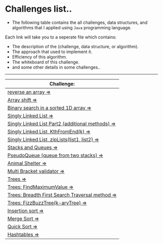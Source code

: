 
# Challenges list..

* The following table contains the all challenges, data structures, and algorithms that I applied using `Java` programming language.

Each link will take you to a seperate file which contains:

* The description of the (challenge, data structure, or algorithm).
* The approach that used to implement it.
* Efficiency of this algorithm.
* The whiteboard of this challenge.
* and some other details in some challenges..

<hr>


|  Challenge:  |
|--------------|
| [reverse an array =>](https://github.com/MHD22/data-structures-and-algorithms-401/blob/main/challenges-description-files/reverseAnArray.md) | 
| [Array shift =>](https://github.com/MHD22/data-structures-and-algorithms-401/blob/main/challenges-description-files/arrayShift.md) | 
| [Binary search in a sorted 1D array =>](https://github.com/MHD22/data-structures-and-algorithms-401/blob/main/challenges-description-files/binarySearchIn_1D_Array.md) | 
| [Singly Linked List =>](https://github.com/MHD22/data-structures-and-algorithms-401/blob/main/challenges-description-files/singlyLinkedList.md) | 
| [Singly Linked List Part2 (additional methods) =>](https://github.com/MHD22/data-structures-and-algorithms-401/blob/main/challenges-description-files/singlyLinkedList2.md) |
| [Singly Linked List, KthFromEnd(k) =>](https://github.com/MHD22/data-structures-and-algorithms-401/blob/main/challenges-description-files/singlyLinkedList_KthFromEnd.md) |
| [Singly Linked List, zipLists(list1, list2) =>](https://github.com/MHD22/data-structures-and-algorithms-401/blob/main/challenges-description-files/singlyLinkedList_zipLists.md) |
| [Stacks and Queues =>](https://github.com/MHD22/data-structures-and-algorithms-401/blob/main/challenges-description-files/stacksAndQueues.md) |
| [PseudoQueue (queue from two stacks) =>](https://github.com/MHD22/data-structures-and-algorithms-401/blob/main/challenges-description-files/pseudoQueue.md) |
| [Animal Shelter =>](https://github.com/MHD22/data-structures-and-algorithms-401/blob/main/challenges-description-files/animalShelter.md) |
| [Multi Bracket validator =>](https://github.com/MHD22/data-structures-and-algorithms-401/blob/main/challenges-description-files/multiBracketValidator.md) |
| [Trees =>](https://github.com/MHD22/data-structures-and-algorithms-401/blob/main/challenges-description-files/trees.md) |
| [Trees: FindMaximumValue =>](https://github.com/MHD22/data-structures-and-algorithms-401/blob/main/challenges-description-files/trees_FindMaximumValue.md) |
| [Trees: Breadth First Search Traversal method =>](https://github.com/MHD22/data-structures-and-algorithms-401/blob/main/challenges-description-files/trees_BreadthFirstSearchTraversal.md) |
| [Trees: FizzBuzzTree(k-aryTree) =>](https://github.com/MHD22/data-structures-and-algorithms-401/blob/main/challenges-description-files/trees_FizzBuzzTree.md) |
| [Insertion sort =>](https://github.com/MHD22/data-structures-and-algorithms-401/blob/main/challenges-description-files/insertionSort.md) |
| [Merge Sort =>](https://github.com/MHD22/data-structures-and-algorithms-401/blob/main/challenges-description-files/mergeSort.md) |
| [Quick Sort =>](https://github.com/MHD22/data-structures-and-algorithms-401/blob/main/challenges-description-files/quickSort.md) |
| [Hashtables =>](https://github.com/MHD22/data-structures-and-algorithms-401/blob/main/challenges-description-files/hashtables.md) |
  
